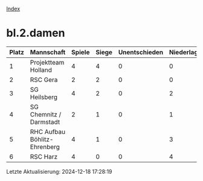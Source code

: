 [Index](./README.md)

# bl.2.damen

| Platz |  Mannschaft |  Spiele |  Siege |  Unentschieden |  Niederlagen |  Tore |  Differenz |  Punkte | 
| --- |  --- |  --- |  --- |  --- |  --- |  --- |  --- |  --- |  
|  1 |   Projektteam Holland |   4 |   4 |   0 |   0 |   39:6 |   33 |   12 |  
|  2 |   RSC Gera |   2 |   2 |   0 |   0 |   31:3 |   28 |   6 |  
|  3 |   SG Heilsberg |   4 |   2 |   0 |   2 |   19:16 |   3 |   6 |  
|  4 |   SG Chemnitz / Darmstadt |   2 |   1 |   0 |   1 |   9:4 |   5 |   3 |  
|  5 |   RHC Aufbau Böhlitz-Ehrenberg |   4 |   1 |   0 |   3 |   16:39 |   -23 |   3 |  
|  6 |   RSC Harz |   4 |   0 |   0 |   4 |   11:57 |   -46 |   0 |  


Letzte Aktualisierung: 2024-12-18 17:28:19